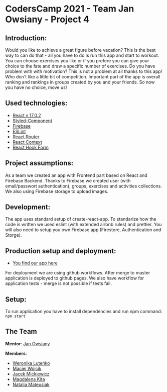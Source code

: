 # CodersCamp 2021 - Team Jan Owsiany - Project 4

## Introduction:

Would you like to achieve a great figure before vacation? This is the best way to can do that - all you have to do is run this app and start to workout. You can choose exercises you like or if you prefere you can give your choice to the fate and draw a specific number of exercises. Do you have problem with with motivation? This is not a problem at all thanks to this app! Who don't like a little bit of competition. Important part of the app is overall ranking and rankings in groups created by you and your friends. So now you have no choice, move us!

## Used technologies:

- [React v 17.0.2](https://reactjs.org)
- [Styled-Component](https://styled-components.com/)
- [Firebase](https://firebase.google.com/)
- [ESLint](https://eslint.org)
- [React Router](https://reactrouter.com)
- [React Context](https://reactjs.org/docs/context.html)
- [React Hook Form](https://react-hook-form.com/)

## Project assumptions:

As a team we created an app with Frontend part based on React and Firebase Backend. Thanks to Firebase we created user (with email/passwort authentication), groups, exercises and activities collections. We also using Firebase storage to upload images.

## Development:

The app uses standard setup of create-react-app. To standarize how the code is written we used eslint (with extended airbnb rules) and prettier. You will also need to setup you own Firebase app (Firestore, Authentication and Storge).

## Production setup and deployment:

- [You find our app here](https://coderscamp2021.github.io/team-jo-project-4/)

For deployment we are using github workflows. After merge to master application is deployed to github pages. We also have workflow for application tests - merge is not possible if tests fail.

## Setup:

To run application you have to install dependencies and run npm command: `npm start`

## The Team

**Mentor**: [Jan Owsiany](https://github.com/janowsiany)

**Members**:

- [Weronika Luteńko](https://github.com/vera98d/)
- [Maciej Wójcik](https://github.com/cherrycoke2l)
- [Jacek Mickiewicz](https://github.com/JaCoWymowny)
- [Magdalena Kita](https://github.com/MagdalenaKita)
- [Natalia Mateusiak](https://github.com/natimati)
